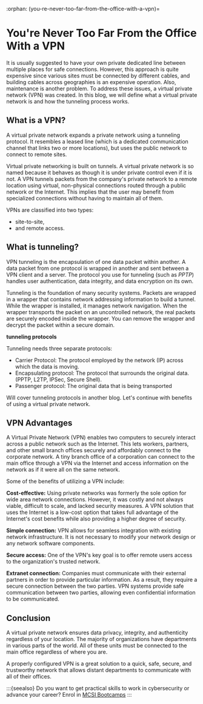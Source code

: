 :orphan:
(you-re-never-too-far-from-the-office-with-a-vpn)=

# You're Never Too Far From the Office With a VPN

It is usually suggested to have your own private dedicated line between multiple places for safe connections. However, this approach is quite expensive since various sites must be connected by different cables, and building cables across geographies is an expensive operation. Also, maintenance is another problem. To address these issues, a virtual private network (VPN) was created. In this blog, we will define what a virtual private network is and how the tunneling process works.

## What is a VPN?

A virtual private network expands a private network using a tunneling protocol. It resembles a leased line (which is a dedicated communication channel that links two or more locations), but uses the public network to connect to remote sites.

Virtual private networking is built on tunnels. A virtual private network is so named because it behaves as though it is under private control even if it is not.
A VPN tunnels packets from the company's private network to a remote location using virtual, non-physical connections routed through a public network or the Internet. This implies that the user may benefit from specialized connections without having to maintain all of them.

VPNs are classified into two types:

- site-to-site,
- and remote access.

## What is tunneling?

VPN tunneling is the encapsulation of one data packet within another. A data packet from one protocol is wrapped in another and sent between a VPN client and a server. The protocol you use for tunneling (such as _PPTP_) handles user authentication, data integrity, and data encryption on its own.

Tunneling is the foundation of many security systems. Packets are wrapped in a wrapper that contains network addressing information to build a tunnel. While the wrapper is installed, it manages network navigation. When the wrapper transports the packet on an uncontrolled network, the real packets are securely encoded inside the wrapper. You can remove the wrapper and decrypt the packet within a secure domain.

**tunneling protocols**

Tunneling needs three separate protocols:

- Carrier Protocol: The protocol employed by the network (IP) across which the data is moving.
- Encapsulating protocol: The protocol that surrounds the original data. (PPTP, L2TP, IPSec, Secure Shell).
- Passenger protocol: The original data that is being transported

Will cover tunneling protocols in another blog. Let's continue with benefits of using a virtual private network.

## VPN Advantages

A Virtual Private Network (VPN) enables two computers to securely interact across a public network such as the Internet. This lets workers, partners, and other small branch offices securely and affordably connect to the corporate network. A tiny branch office of a corporation can connect to the main office through a VPN via the Internet and access information on the network as if it were all on the same network.

Some of the benefits of utilizing a VPN include:

**Cost-effective:** Using private networks was formerly the sole option for wide area network connections. However, it was costly and not always viable, difficult to scale, and lacked security measures. A VPN solution that uses the Internet is a low-cost option that takes full advantage of the Internet's cost benefits while also providing a higher degree of security.

**Simple connection:** VPN allows for seamless integration with existing network infrastructure. It is not necessary to modify your network design or any network software components.

**Secure access:** One of the VPN's key goal is to offer remote users access to the organization's trusted network.

**Extranet connection:** Companies must communicate with their external partners in order to provide particular information. As a result, they require a secure connection between the two parties.
VPN systems provide safe communication between two parties, allowing even confidential information to be communicated.

## Conclusion

A virtual private network ensures data privacy, integrity, and authenticity regardless of your location. The majority of organizations have departments in various parts of the world. All of these units must be connected to the main office regardless of where you are.

A properly configured VPN is a great solution to a quick, safe, secure, and trustworthy network that allows distant departments to communicate with all of their offices.

:::{seealso}
Do you want to get practical skills to work in cybersecurity or advance your career? Enrol in [MCSI Bootcamps](https://www.mosse-institute.com/bootcamps.html)
:::
